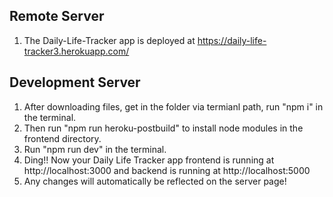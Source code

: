 ## Remote Server
1. The Daily-Life-Tracker app is deployed at https://daily-life-tracker3.herokuapp.com/

## Development Server
1. After downloading files, get in the folder via termianl path, run "npm i" in the terminal.
2. Then run "npm run heroku-postbuild" to install node modules in the frontend directory.
3. Run "npm run dev" in the terminal.
4. Ding!! Now your Daily Life Tracker app frontend is running at http://localhost:3000 and backend is running at http://localhost:5000
5. Any changes will automatically be reflected on the server page!
